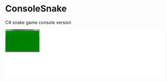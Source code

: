 # ConsoleSnake
C# snake game console version

![alt text](https://github.com/KevinZhang19870314/ConsoleSnake/blob/master/Snake/Snapshot.png)
